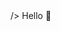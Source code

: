 <!-- this is html code for u guys  -->

<html>/>
  <head>
    <title>
      Hello 👋 
    </title>
  </head>
  <body>
    <staring>Hello 👋</staring>
  </body>
</html>

<!---
hack174/hack174 is a ✨ special ✨ repository because its `README.md` (this file) appears on your GitHub profile.
You can click the Preview link to take a look at your changes.
--->
